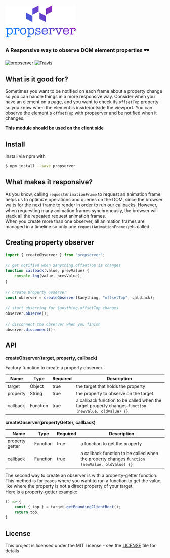 # <img src='https://raw.githubusercontent.com/uditalias/propserver/master/assets/propserver.png' height='100' alt='Propserver Logo' />

### A Responsive way to observe DOM element properties 🕶

![propserver](https://img.shields.io/npm/v/propserver.svg?style=flat-square)
[![Travis](https://img.shields.io/travis/uditalias/propserver.svg?style=flat-square)](https://travis-ci.org/uditalias/propserver)


## What is it good for?

Sometimes you want to be notified on each frame about a property change so you can handle things in a more responsive way. Consider when you have an element on a page, and you want to check its `offsetTop` property so you know when the element is inside/outside the viewport. You can observe the element's `offsetTop` with propserver and be notified when it changes.

**This module should be used on the client side**

## Install
Install via npm with
```sh
$ npm install --save propserver
```

## What makes it responsive?

As you know, calling `requestAnimationFrame` to request an animation frame helps us to optimize operations and
queries on the DOM, since the browser waits for the next frame to render in order to run our callbacks. However,
when requesting many animation frames synchronously, the browser will stack all the repeated request animation frames.  
When you create more than one observer, all animation frames are managed in a timeline so only one `requestAnimationFrame` gets called. 

## Creating property observer
```javascript
import { createObserver } from "propserver";

// get notified when $anything.offsetTop is changes
function callback(value, prevValue) {
    console.log(value, prevValue);
}

// create property ovserver
const observer = createObserver($anything, "offsetTop", callback);

// start observing for $anything.offsetTop changes
observer.observe();

// disconnect the observer when you finish
observer.disconnect();
```

## API

**createObserver(target, property, callback)**

Factory function to create a property observer.

| Name | Type | Required | Description |
| - | - | - | - |
| target | Object | true | the target that holds the property |
| property | String | true | the property to observe on the target |
| callback | Function | true | a callback function to be called when the target property changes    `function (newValue, oldValue) {}` |

**createObserver(propertyGetter, callback)**

| Name | Type | Required | Description |
| - | - | - | - |
| property getter | Function | true | a function to get the property |
| callback | Function | true | a callback function to be called when the property changes  `function (newValue, oldValue) {}` |

The second way to create an observer is with a property-getter function. This method is for cases where
you want to run a function to get the value, like where the property is not a direct property of your target.  
Here is a property-getter example:

```javascript
() => {
    const { top } = target.getBoundingClientRect();
    return top;
}
```

## License

This project is licensed under the MIT License - see the [LICENSE](LICENSE) file for details
